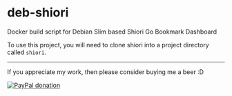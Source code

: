 # deb-shiori

Docker build script for Debian Slim based Shiori Go Bookmark Dashboard

To use this project, you will need to clone shiori into a project directory called `shiori`.

___

If you appreciate my work, then please consider buying me a beer :D

[![PayPal donation](https://www.paypal.com/en_US/i/btn/btn_donate_SM.gif)](https://www.paypal.com/donate?hosted_button_id=KKQ4LNMEDVUPN)
